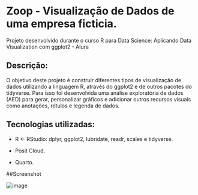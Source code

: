# Zoop - Visualização de Dados de uma empresa ficticia. 

Projeto desenvolvido durante o curso R para Data Science: Aplicando Data Visualization com ggplot2 - Alura

## Descrição:

O objetivo deste projeto é construir diferentes tipos de visualização de dados utilizando a linguagem R, através do ggplot2 e de outros pacotes do tidyverse. Para isso foi desenvolvida uma análise exploratória de dados (AED) para gerar, personalizar gráficos e adicionar outros recursos visuais como anotações, rótulos e legenda de dados. 

## Tecnologias utilizadas:

   * R <- RStudio: dplyr, ggplot2,  lubridate, readr, scales e tidyverse.

   * Posit Cloud. 
    
   * Quarto.

##Screenshot

![image](https://github.com/user-attachments/assets/60c9c4ab-1a02-4d56-8b4d-9e679ffc3390)
